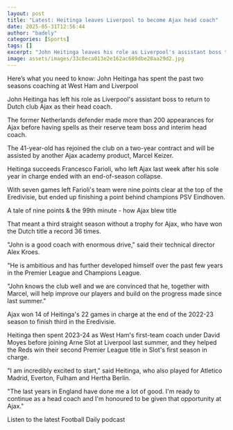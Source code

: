 ```yaml
---
layout: post
title: "Latest: Heitinga leaves Liverpool to become Ajax head coach"
date: 2025-05-31T12:56:44
author: "badely"
categories: [Sports]
tags: []
excerpt: "John Heitinga leaves his role as Liverpool's assistant boss to return to Dutch club Ajax as their head coach."
image: assets/images/33c8eca013e2e162ac689dbe28aa29d2.jpg
---
```


Here’s what you need to know: John Heitinga has spent the past two seasons coaching at West Ham and Liverpool

John Heitinga has left his role as Liverpool's assistant boss to return to Dutch club Ajax as their head coach.

The former Netherlands defender made more than 200 appearances for Ajax before having spells as their reserve team boss and interim head coach.

The 41-year-old has rejoined the club on a two-year contract and will be assisted by another Ajax academy product, Marcel Keizer.

Heitinga succeeds Francesco Farioli, who left Ajax last week after his sole year in charge ended with an end-of-season collapse.

With seven games left Farioli's team were nine points clear at the top of the Eredivisie, but ended up finishing a point behind champions PSV Eindhoven.

A tale of nine points & the 99th minute - how Ajax blew title

That meant a third straight season without a trophy for Ajax, who have won the Dutch title a record 36 times.

"John is a good coach with enormous drive," said their technical director Alex Kroes.

"He is ambitious and has further developed himself over the past few years in the Premier League and Champions League.

"John knows the club well and we are convinced that he, together with Marcel, will help improve our players and build on the progress made since last summer."

Ajax won 14 of Heitinga's 22 games in charge at the end of the 2022-23 season to finish third in the Eredivisie.

Heitinga then spent 2023-24 as West Ham's first-team coach under David Moyes before joining Arne Slot at Liverpool last summer, and they helped the Reds win their second Premier League title in Slot's first season in charge.

"I am incredibly excited to start," said Heitinga, who also played for Atletico Madrid, Everton, Fulham and Hertha Berlin.

"The last years in England have done me a lot of good. I'm ready to continue as a head coach and I'm honoured to be given that opportunity at Ajax."

Listen to the latest Football Daily podcast

